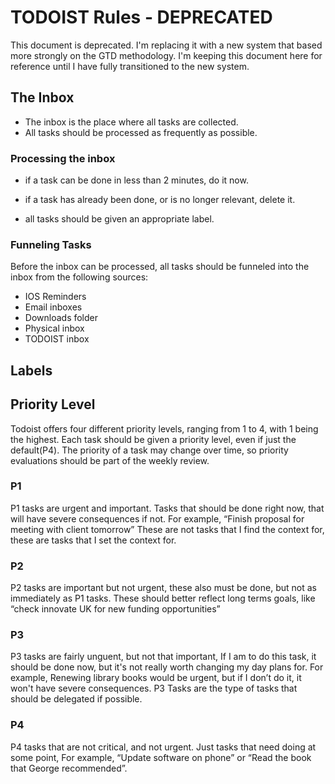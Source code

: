# TODOIST Rules - DEPRECATED

This document is deprecated. I'm replacing it with a new system that based more
strongly on the GTD methodology. I'm keeping this document here for reference
until I have fully transitioned to the new system.

## The Inbox

- The inbox is the place where all tasks are collected.
- All tasks should be processed as frequently as possible.

### Processing the inbox

- if a task can be done in less than 2 minutes, do it now.
- if a task has already been done, or is no longer relevant, delete it.

- all tasks should be given an appropriate label.

### Funneling Tasks

Before the inbox can be processed, all tasks should be funneled into the inbox
from the following sources:

- IOS Reminders
- Email inboxes
- Downloads folder
- Physical inbox
- TODOIST inbox

## Labels

## Priority Level

Todoist offers four different priority levels, ranging from 1 to 4, with 1 being
the highest. Each task should be given a priority level, even if just the
default(P4). The priority of a task may change over time, so priority
evaluations should be part of the weekly review.

### P1

P1 tasks are urgent and important. Tasks that should be done right now, that
will have severe consequences if not. For example, “Finish proposal for meeting
with client tomorrow” These are not tasks that I find the context for, these are
tasks that I set the context for.

### P2

P2 tasks are important but not urgent, these also must be done, but not as
immediately as P1 tasks. These should better reflect long terms goals, like
“check innovate UK for new funding opportunities”

### P3

P3 tasks are fairly unguent, but not that important, If I am to do this task, it
should be done now, but it's not really worth changing my day plans for. For
example, Renewing library books would be urgent, but if I don’t do it, it won't
have severe consequences. P3 Tasks are the type of tasks that should be
delegated if possible.

### P4

P4 tasks that are not critical, and not urgent. Just tasks that need doing at
some point, For example, “Update software on phone” or “Read the book that
George recommended”.
